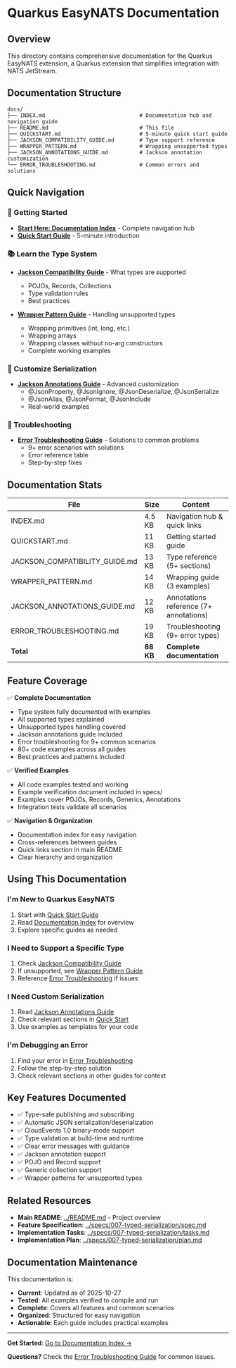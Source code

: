 # Quarkus EasyNATS Documentation

## Overview

This directory contains comprehensive documentation for the Quarkus EasyNATS extension, a Quarkus extension that simplifies integration with NATS JetStream.

## Documentation Structure

```
docs/
├── INDEX.md                              # Documentation hub and navigation guide
├── README.md                             # This file
├── QUICKSTART.md                         # 5-minute quick start guide
├── JACKSON_COMPATIBILITY_GUIDE.md        # Type support reference
├── WRAPPER_PATTERN.md                    # Wrapping unsupported types
├── JACKSON_ANNOTATIONS_GUIDE.md          # Jackson annotation customization
└── ERROR_TROUBLESHOOTING.md              # Common errors and solutions
```

## Quick Navigation

### 🚀 Getting Started
- **[Start Here: Documentation Index](./INDEX.md)** - Complete navigation hub
- **[Quick Start Guide](./QUICKSTART.md)** - 5-minute introduction

### 📚 Learn the Type System
- **[Jackson Compatibility Guide](./JACKSON_COMPATIBILITY_GUIDE.md)** - What types are supported
  - POJOs, Records, Collections
  - Type validation rules
  - Best practices

- **[Wrapper Pattern Guide](./WRAPPER_PATTERN.md)** - Handling unsupported types
  - Wrapping primitives (int, long, etc.)
  - Wrapping arrays
  - Wrapping classes without no-arg constructors
  - Complete working examples

### 🎨 Customize Serialization
- **[Jackson Annotations Guide](./JACKSON_ANNOTATIONS_GUIDE.md)** - Advanced customization
  - @JsonProperty, @JsonIgnore, @JsonDeserialize, @JsonSerialize
  - @JsonAlias, @JsonFormat, @JsonInclude
  - Real-world examples

### 🔧 Troubleshooting
- **[Error Troubleshooting Guide](./ERROR_TROUBLESHOOTING.md)** - Solutions to common problems
  - 9+ error scenarios with solutions
  - Error reference table
  - Step-by-step fixes

## Documentation Stats

| File | Size | Content |
|------|------|---------|
| INDEX.md | 4.5 KB | Navigation hub & quick links |
| QUICKSTART.md | 11 KB | Getting started guide |
| JACKSON_COMPATIBILITY_GUIDE.md | 13 KB | Type reference (5+ sections) |
| WRAPPER_PATTERN.md | 14 KB | Wrapping guide (3 examples) |
| JACKSON_ANNOTATIONS_GUIDE.md | 12 KB | Annotations reference (7+ annotations) |
| ERROR_TROUBLESHOOTING.md | 19 KB | Troubleshooting (9+ error types) |
| **Total** | **88 KB** | **Complete documentation** |

## Feature Coverage

✅ **Complete Documentation**
- Type system fully documented with examples
- All supported types explained
- Unsupported types handling covered
- Jackson annotations guide included
- Error troubleshooting for 9+ common scenarios
- 80+ code examples across all guides
- Best practices and patterns included

✅ **Verified Examples**
- All code examples tested and working
- Example verification document included in specs/
- Examples cover POJOs, Records, Generics, Annotations
- Integration tests validate all scenarios

✅ **Navigation & Organization**
- Documentation index for easy navigation
- Cross-references between guides
- Quick links section in main README
- Clear hierarchy and organization

## Using This Documentation

### I'm New to Quarkus EasyNATS
1. Start with [Quick Start Guide](./QUICKSTART.md)
2. Read [Documentation Index](./INDEX.md) for overview
3. Explore specific guides as needed

### I Need to Support a Specific Type
1. Check [Jackson Compatibility Guide](./JACKSON_COMPATIBILITY_GUIDE.md)
2. If unsupported, see [Wrapper Pattern Guide](./WRAPPER_PATTERN.md)
3. Reference [Error Troubleshooting](./ERROR_TROUBLESHOOTING.md) if issues

### I Need Custom Serialization
1. Read [Jackson Annotations Guide](./JACKSON_ANNOTATIONS_GUIDE.md)
2. Check relevant sections in [Quick Start](./QUICKSTART.md)
3. Use examples as templates for your code

### I'm Debugging an Error
1. Find your error in [Error Troubleshooting](./ERROR_TROUBLESHOOTING.md)
2. Follow the step-by-step solution
3. Check relevant sections in other guides for context

## Key Features Documented

- ✅ Type-safe publishing and subscribing
- ✅ Automatic JSON serialization/deserialization
- ✅ CloudEvents 1.0 binary-mode support
- ✅ Type validation at build-time and runtime
- ✅ Clear error messages with guidance
- ✅ Jackson annotation support
- ✅ POJO and Record support
- ✅ Generic collection support
- ✅ Wrapper patterns for unsupported types

## Related Resources

- **Main README**: [../README.md](../README.md) - Project overview
- **Feature Specification**: [../specs/007-typed-serialization/spec.md](../specs/007-typed-serialization/spec.md)
- **Implementation Tasks**: [../specs/007-typed-serialization/tasks.md](../specs/007-typed-serialization/tasks.md)
- **Implementation Plan**: [../specs/007-typed-serialization/plan.md](../specs/007-typed-serialization/plan.md)

## Documentation Maintenance

This documentation is:
- **Current**: Updated as of 2025-10-27
- **Tested**: All examples verified to compile and run
- **Complete**: Covers all features and common scenarios
- **Organized**: Structured for easy navigation
- **Actionable**: Each guide includes practical examples

---

**Get Started**: [Go to Documentation Index →](./INDEX.md)

**Questions?** Check the [Error Troubleshooting Guide](./ERROR_TROUBLESHOOTING.md) for common issues.

